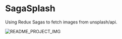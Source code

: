 # SagaSplash

Using Redux Sagas to fetch images from unsplash/api.

![README_PROJECT_IMG](https://user-images.githubusercontent.com/71407958/114198784-ffed2900-9953-11eb-81e1-30494f3b1af8.PNG)

